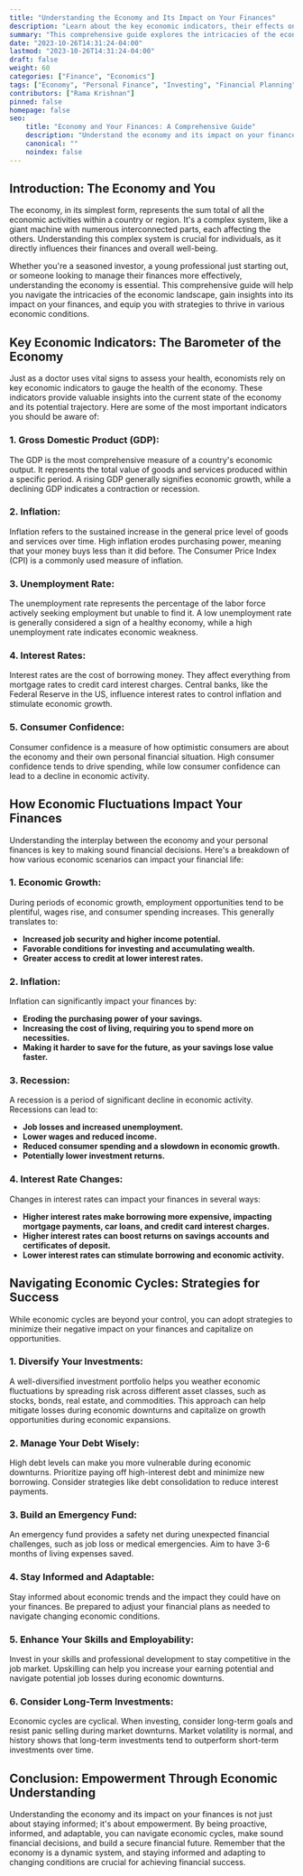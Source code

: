 ```yaml
---
title: "Understanding the Economy and Its Impact on Your Finances"
description: "Learn about the key economic indicators, their effects on your finances, and how to navigate economic cycles."
summary: "This comprehensive guide explores the intricacies of the economy, its impact on your personal finances, and strategies to thrive during various economic conditions."
date: "2023-10-26T14:31:24-04:00"
lastmod: "2023-10-26T14:31:24-04:00"
draft: false
weight: 60
categories: ["Finance", "Economics"]
tags: ["Economy", "Personal Finance", "Investing", "Financial Planning", "Economic Indicators"]
contributors: ["Rama Krishnan"]
pinned: false
homepage: false
seo:
    title: "Economy and Your Finances: A Comprehensive Guide"
    description: "Understand the economy and its impact on your finances. Learn how economic indicators affect your investments, spending, and overall financial well-being."
    canonical: "" 
    noindex: false
---
```


## Introduction: The Economy and You

The economy, in its simplest form, represents the sum total of all the economic activities within a country or region. It's a complex system, like a giant machine with numerous interconnected parts, each affecting the others.  Understanding this complex system is crucial for individuals, as it directly influences their finances and overall well-being. 

Whether you're a seasoned investor, a young professional just starting out, or someone looking to manage their finances more effectively, understanding the economy is essential.  This comprehensive guide will help you navigate the intricacies of the economic landscape, gain insights into its impact on your finances, and equip you with strategies to thrive in various economic conditions. 

## Key Economic Indicators: The Barometer of the Economy

Just as a doctor uses vital signs to assess your health, economists rely on key economic indicators to gauge the health of the economy. These indicators provide valuable insights into the current state of the economy and its potential trajectory. Here are some of the most important indicators you should be aware of:

### **1. Gross Domestic Product (GDP):** 
The GDP is the most comprehensive measure of a country's economic output. It represents the total value of goods and services produced within a specific period.  A rising GDP generally signifies economic growth, while a declining GDP indicates a contraction or recession.

### **2. Inflation:**
Inflation refers to the sustained increase in the general price level of goods and services over time. High inflation erodes purchasing power, meaning that your money buys less than it did before.  The Consumer Price Index (CPI) is a commonly used measure of inflation.

### **3. Unemployment Rate:**
The unemployment rate represents the percentage of the labor force actively seeking employment but unable to find it. A low unemployment rate is generally considered a sign of a healthy economy, while a high unemployment rate indicates economic weakness.

### **4. Interest Rates:**
Interest rates are the cost of borrowing money. They affect everything from mortgage rates to credit card interest charges.  Central banks, like the Federal Reserve in the US, influence interest rates to control inflation and stimulate economic growth.

### **5. Consumer Confidence:**
Consumer confidence is a measure of how optimistic consumers are about the economy and their own personal financial situation. High consumer confidence tends to drive spending, while low consumer confidence can lead to a decline in economic activity.

## How Economic Fluctuations Impact Your Finances

Understanding the interplay between the economy and your personal finances is key to making sound financial decisions. Here's a breakdown of how various economic scenarios can impact your financial life:

### **1. Economic Growth:**
During periods of economic growth, employment opportunities tend to be plentiful, wages rise, and consumer spending increases. This generally translates to:
* **Increased job security and higher income potential.**
* **Favorable conditions for investing and accumulating wealth.**
* **Greater access to credit at lower interest rates.**

### **2. Inflation:**
Inflation can significantly impact your finances by:
* **Eroding the purchasing power of your savings.**
* **Increasing the cost of living, requiring you to spend more on necessities.**
* **Making it harder to save for the future, as your savings lose value faster.**

### **3. Recession:**
A recession is a period of significant decline in economic activity.  Recessions can lead to:
* **Job losses and increased unemployment.**
* **Lower wages and reduced income.**
* **Reduced consumer spending and a slowdown in economic growth.**
* **Potentially lower investment returns.**

### **4. Interest Rate Changes:**
Changes in interest rates can impact your finances in several ways:
* **Higher interest rates make borrowing more expensive, impacting mortgage payments, car loans, and credit card interest charges.**
* **Higher interest rates can boost returns on savings accounts and certificates of deposit.**
* **Lower interest rates can stimulate borrowing and economic activity.**

## Navigating Economic Cycles: Strategies for Success

While economic cycles are beyond your control, you can adopt strategies to minimize their negative impact on your finances and capitalize on opportunities.

### **1. Diversify Your Investments:**
A well-diversified investment portfolio helps you weather economic fluctuations by spreading risk across different asset classes, such as stocks, bonds, real estate, and commodities. This approach can help mitigate losses during economic downturns and capitalize on growth opportunities during economic expansions.

### **2. Manage Your Debt Wisely:**
High debt levels can make you more vulnerable during economic downturns. Prioritize paying off high-interest debt and minimize new borrowing.  Consider strategies like debt consolidation to reduce interest payments.

### **3. Build an Emergency Fund:**
An emergency fund provides a safety net during unexpected financial challenges, such as job loss or medical emergencies. Aim to have 3-6 months of living expenses saved.

### **4. Stay Informed and Adaptable:**
Stay informed about economic trends and the impact they could have on your finances.  Be prepared to adjust your financial plans as needed to navigate changing economic conditions.

### **5. Enhance Your Skills and Employability:**
Invest in your skills and professional development to stay competitive in the job market.  Upskilling can help you increase your earning potential and navigate potential job losses during economic downturns.

### **6. Consider Long-Term Investments:**
Economic cycles are cyclical. When investing, consider long-term goals and resist panic selling during market downturns.  Market volatility is normal, and history shows that long-term investments tend to outperform short-term investments over time.

## Conclusion:  Empowerment Through Economic Understanding

Understanding the economy and its impact on your finances is not just about staying informed; it's about empowerment. By being proactive, informed, and adaptable, you can navigate economic cycles, make sound financial decisions, and build a secure financial future.  Remember that the economy is a dynamic system, and staying informed and adapting to changing conditions are crucial for achieving financial success. 
